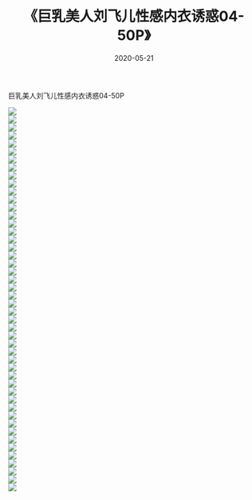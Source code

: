 ﻿---
layout: post
title:  《巨乳美人刘飞儿性感内衣诱惑04-50P》
date:   2020-05-21
img: http://img.660000.xyz/Sharelink/性感/2020/巨乳美人刘飞儿性感内衣诱惑04-50P/000.jpg
categories: [美女, 清纯, 唯美]
---

巨乳美人刘飞儿性感内衣诱惑04-50P

  ![](http://img.660000.xyz/Sharelink/性感/2020/巨乳美人刘飞儿性感内衣诱惑04-50P/001.jpg) <br> ![](http://img.660000.xyz/Sharelink/性感/2020/巨乳美人刘飞儿性感内衣诱惑04-50P/002.jpg) <br> ![](http://img.660000.xyz/Sharelink/性感/2020/巨乳美人刘飞儿性感内衣诱惑04-50P/003.jpg) <br> ![](http://img.660000.xyz/Sharelink/性感/2020/巨乳美人刘飞儿性感内衣诱惑04-50P/004.jpg) <br> ![](http://img.660000.xyz/Sharelink/性感/2020/巨乳美人刘飞儿性感内衣诱惑04-50P/005.jpg) <br> ![](http://img.660000.xyz/Sharelink/性感/2020/巨乳美人刘飞儿性感内衣诱惑04-50P/006.jpg) <br> ![](http://img.660000.xyz/Sharelink/性感/2020/巨乳美人刘飞儿性感内衣诱惑04-50P/007.jpg) <br> ![](http://img.660000.xyz/Sharelink/性感/2020/巨乳美人刘飞儿性感内衣诱惑04-50P/008.jpg) <br> ![](http://img.660000.xyz/Sharelink/性感/2020/巨乳美人刘飞儿性感内衣诱惑04-50P/009.jpg) <br> ![](http://img.660000.xyz/Sharelink/性感/2020/巨乳美人刘飞儿性感内衣诱惑04-50P/010.jpg) <br> ![](http://img.660000.xyz/Sharelink/性感/2020/巨乳美人刘飞儿性感内衣诱惑04-50P/011.jpg) <br> ![](http://img.660000.xyz/Sharelink/性感/2020/巨乳美人刘飞儿性感内衣诱惑04-50P/012.jpg) <br> ![](http://img.660000.xyz/Sharelink/性感/2020/巨乳美人刘飞儿性感内衣诱惑04-50P/013.jpg) <br> ![](http://img.660000.xyz/Sharelink/性感/2020/巨乳美人刘飞儿性感内衣诱惑04-50P/014.jpg) <br> ![](http://img.660000.xyz/Sharelink/性感/2020/巨乳美人刘飞儿性感内衣诱惑04-50P/015.jpg) <br> ![](http://img.660000.xyz/Sharelink/性感/2020/巨乳美人刘飞儿性感内衣诱惑04-50P/016.jpg) <br> ![](http://img.660000.xyz/Sharelink/性感/2020/巨乳美人刘飞儿性感内衣诱惑04-50P/017.jpg) <br> ![](http://img.660000.xyz/Sharelink/性感/2020/巨乳美人刘飞儿性感内衣诱惑04-50P/018.jpg) <br> ![](http://img.660000.xyz/Sharelink/性感/2020/巨乳美人刘飞儿性感内衣诱惑04-50P/019.jpg) <br> ![](http://img.660000.xyz/Sharelink/性感/2020/巨乳美人刘飞儿性感内衣诱惑04-50P/020.jpg) <br> ![](http://img.660000.xyz/Sharelink/性感/2020/巨乳美人刘飞儿性感内衣诱惑04-50P/021.jpg) <br> ![](http://img.660000.xyz/Sharelink/性感/2020/巨乳美人刘飞儿性感内衣诱惑04-50P/022.jpg) <br> ![](http://img.660000.xyz/Sharelink/性感/2020/巨乳美人刘飞儿性感内衣诱惑04-50P/023.jpg) <br> ![](http://img.660000.xyz/Sharelink/性感/2020/巨乳美人刘飞儿性感内衣诱惑04-50P/024.jpg) <br> ![](http://img.660000.xyz/Sharelink/性感/2020/巨乳美人刘飞儿性感内衣诱惑04-50P/025.jpg) <br> ![](http://img.660000.xyz/Sharelink/性感/2020/巨乳美人刘飞儿性感内衣诱惑04-50P/026.jpg) <br> ![](http://img.660000.xyz/Sharelink/性感/2020/巨乳美人刘飞儿性感内衣诱惑04-50P/027.jpg) <br> ![](http://img.660000.xyz/Sharelink/性感/2020/巨乳美人刘飞儿性感内衣诱惑04-50P/028.jpg) <br> ![](http://img.660000.xyz/Sharelink/性感/2020/巨乳美人刘飞儿性感内衣诱惑04-50P/029.jpg) <br> ![](http://img.660000.xyz/Sharelink/性感/2020/巨乳美人刘飞儿性感内衣诱惑04-50P/030.jpg) <br> ![](http://img.660000.xyz/Sharelink/性感/2020/巨乳美人刘飞儿性感内衣诱惑04-50P/031.jpg) <br> ![](http://img.660000.xyz/Sharelink/性感/2020/巨乳美人刘飞儿性感内衣诱惑04-50P/032.jpg) <br> ![](http://img.660000.xyz/Sharelink/性感/2020/巨乳美人刘飞儿性感内衣诱惑04-50P/033.jpg) <br> ![](http://img.660000.xyz/Sharelink/性感/2020/巨乳美人刘飞儿性感内衣诱惑04-50P/034.jpg) <br> ![](http://img.660000.xyz/Sharelink/性感/2020/巨乳美人刘飞儿性感内衣诱惑04-50P/035.jpg) <br> ![](http://img.660000.xyz/Sharelink/性感/2020/巨乳美人刘飞儿性感内衣诱惑04-50P/036.jpg) <br> ![](http://img.660000.xyz/Sharelink/性感/2020/巨乳美人刘飞儿性感内衣诱惑04-50P/037.jpg) <br> ![](http://img.660000.xyz/Sharelink/性感/2020/巨乳美人刘飞儿性感内衣诱惑04-50P/038.jpg) <br> ![](http://img.660000.xyz/Sharelink/性感/2020/巨乳美人刘飞儿性感内衣诱惑04-50P/039.jpg) <br> ![](http://img.660000.xyz/Sharelink/性感/2020/巨乳美人刘飞儿性感内衣诱惑04-50P/040.jpg) <br> ![](http://img.660000.xyz/Sharelink/性感/2020/巨乳美人刘飞儿性感内衣诱惑04-50P/041.jpg) <br> ![](http://img.660000.xyz/Sharelink/性感/2020/巨乳美人刘飞儿性感内衣诱惑04-50P/042.jpg) <br> ![](http://img.660000.xyz/Sharelink/性感/2020/巨乳美人刘飞儿性感内衣诱惑04-50P/043.jpg) <br> ![](http://img.660000.xyz/Sharelink/性感/2020/巨乳美人刘飞儿性感内衣诱惑04-50P/044.jpg) <br> ![](http://img.660000.xyz/Sharelink/性感/2020/巨乳美人刘飞儿性感内衣诱惑04-50P/045.jpg) <br> ![](http://img.660000.xyz/Sharelink/性感/2020/巨乳美人刘飞儿性感内衣诱惑04-50P/046.jpg) <br> ![](http://img.660000.xyz/Sharelink/性感/2020/巨乳美人刘飞儿性感内衣诱惑04-50P/047.jpg) <br> ![](http://img.660000.xyz/Sharelink/性感/2020/巨乳美人刘飞儿性感内衣诱惑04-50P/048.jpg) <br>
